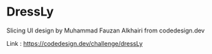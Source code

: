 # DressLy
Slicing UI design by Muhammad Fauzan Alkhairi from codedesign.dev

Link : https://codedesign.dev/challenge/dressLy
